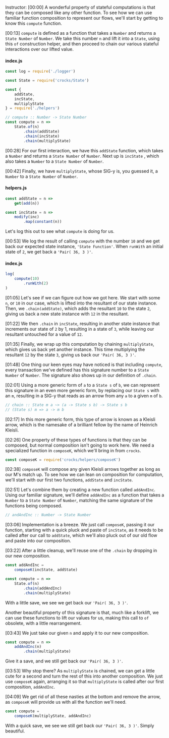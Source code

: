 Instructor: [00:00] A wonderful property of stateful computations is that they can be composed like any other function. To see how we can use familiar function composition to represent our flows, we'll start by getting to know this `compute` function.

[00:13] `compute` is defined as a function that takes a `Number` and returns a `State Number` of `Number`. We take this number `n` and lift it into a `State`, using this `of` construction helper, and then proceed to chain our various stateful interactions over our lifted value.

#### index.js
```javascript
const log = require('./logger')

const State = require('crocks/State')

const {
    addState,
    incState,
    multiplyState
} = require('./helpers')

// compute :: Number -> State Number
const compute = n =>
    State.of(n)
        .chain(addState)
        .chain(incState)
        .chain(multiplyState)
```

[00:28] For our first interaction, we have this `addState` function, which takes a `Number` and returns a `State Number` of `Number`. Next up is `incState` , which also takes a `Number` to a `State Number` of `Number`.

[00:42] Finally, we have `multiplyState`, whose SIG-y is, you guessed it, a `Number` to a `State Number` of `Number`. 

#### helpers.js
```javascript
const addState = n => 
    get(add(n))

const incState = n =>
    modify(inc)
        .map(constant(n))
```

Let's log this out to see what `compute` is doing for us.

[00:53] We log the result of calling `compute` with the number `10` and we get back our expected state instance, `'State Function'`. When `runWith` an initial state of `2`, we get back a `'Pair( 36, 3 )'`.

#### index.js
```javascript
log(
    compute(10)
        .runWith(2)
)
```

[01:05] Let's see if we can figure out how we got here. We start with some `n`, or `10` in our case, which is lifted into the resultant of our state instance. Then, we `.chain(addState)`, which adds the resultant `10` to the state `2`, giving us back a new state instance with `12` in the resultant.

[01:22] We then `.chain` in `incState`, resulting in another state instance that increments our state of `2` by 1, resulting in a state of `3`, while leaving our resultant untouched for a value of `12`.

[01:35] Finally, we wrap up this computation by chaining `multiplyState`, which gives us back yet another instance. This time multiplying the resultant `12` by the state `3`, giving us back our `'Pair( 36, 3 )'`.

[01:48] One thing our keen eyes may have noticed is that including `compute`, every transaction we've defined has this signature number to a `State Number` of `Number`. The signature also shows up in our definition of `.chain`.

[02:01] Using a more generic form of `a` to a `State s` of `b`, we can represent this signature in an even more generic form, by replacing our `State s` with an `m`, resulting in a SIG-y that reads as an arrow from any `a` to a given `m` of `b`.

```javascript
// chain :: State m a ~> (a -> State s b) -> State s b
// (State s) m => a -> m b
```

[02:17] In this more generic form, this type of arrow is known as a Kleisli arrow, which is the namesake of a brilliant fellow by the name of Heinrich Kleisli.

[02:26] One property of these types of functions is that they can be composed, but normal composition isn't going to work here. We need a specialized function in `composeK`, which we'll bring in from `crocks`.

```javascript
const composeK = require('crocks/helpers/composeK')
```

[02:38] `composeK` will compose any given Kleisli arrows together as long as our M's match up. To see how we can lean on composition for computation, we'll start with our first two functions, `addState` and `incState`.

[02:51] Let's combine them by creating a new function called `addAndInc`. Using our familiar signature, we'll define `addAndInc` as a function that takes a `Number` to a `State Number` of `Number`, matching the same signature of the functions being composed.

```javascript
// andAndInc :: Number -> State Number
```

[03:06] Implementation is a breeze. We just call `composeK`, passing it our function, starting with a quick pluck and paste of `incState`, as it needs to be called after our call to `addState`, which we'll also pluck out of our old flow and paste into our composition.

[03:22] After a little cleanup, we'll reuse one of the `.chain` by dropping in our new composition. 

```javascript
const addAndInc = 
    composeK(incState, addState)

const compute = n => 
    State.of(n)
        .chain(addAndInc)
        .chain(multiplyState)
```

With a little save, we see we get back our `'Pair( 36, 3 )'`. 

Another beautiful property of this signature is that, much like a forklift, we can use these functions to lift our values for us, making this call to `of` obsolete, with a little rearrangement.

[03:43] We just take our given `n` and apply it to our new composition. 

```javascript
const compute = n => 
    addAndInc(n)
        .chain(multiplyState)
```

Give it a save, and we still get back our `'Pair( 36, 3 )'`.

[03:53] Why stop there? As `multiplyState` is chained, we can get a little cute for a second and turn the rest of this into another composition. We just use `composeK` again, arranging it so that `multiplyState` is called after our first composition, `addAndInc`.

[04:09] We get rid of all these nasties at the bottom and remove the arrow, as `composeK` will provide us with all the function we'll need. 

```javascript
const compute = 
    composeK(multiplyState, addAndInc)
```

With a quick save, we see we still get back our `'Pair( 36, 3 )'`. Simply beautiful.